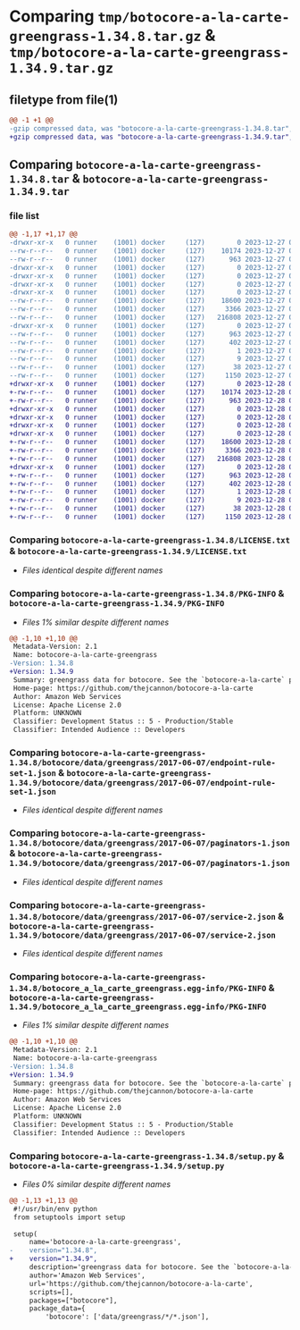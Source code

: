 # Comparing `tmp/botocore-a-la-carte-greengrass-1.34.8.tar.gz` & `tmp/botocore-a-la-carte-greengrass-1.34.9.tar.gz`

## filetype from file(1)

```diff
@@ -1 +1 @@
-gzip compressed data, was "botocore-a-la-carte-greengrass-1.34.8.tar", last modified: Wed Dec 27 01:06:41 2023, max compression
+gzip compressed data, was "botocore-a-la-carte-greengrass-1.34.9.tar", last modified: Thu Dec 28 01:06:43 2023, max compression
```

## Comparing `botocore-a-la-carte-greengrass-1.34.8.tar` & `botocore-a-la-carte-greengrass-1.34.9.tar`

### file list

```diff
@@ -1,17 +1,17 @@
-drwxr-xr-x   0 runner    (1001) docker     (127)        0 2023-12-27 01:06:41.711311 botocore-a-la-carte-greengrass-1.34.8/
--rw-r--r--   0 runner    (1001) docker     (127)    10174 2023-12-27 01:06:41.000000 botocore-a-la-carte-greengrass-1.34.8/LICENSE.txt
--rw-r--r--   0 runner    (1001) docker     (127)      963 2023-12-27 01:06:41.707311 botocore-a-la-carte-greengrass-1.34.8/PKG-INFO
-drwxr-xr-x   0 runner    (1001) docker     (127)        0 2023-12-27 01:06:41.707311 botocore-a-la-carte-greengrass-1.34.8/botocore/
-drwxr-xr-x   0 runner    (1001) docker     (127)        0 2023-12-27 01:06:41.707311 botocore-a-la-carte-greengrass-1.34.8/botocore/data/
-drwxr-xr-x   0 runner    (1001) docker     (127)        0 2023-12-27 01:06:41.707311 botocore-a-la-carte-greengrass-1.34.8/botocore/data/greengrass/
-drwxr-xr-x   0 runner    (1001) docker     (127)        0 2023-12-27 01:06:41.707311 botocore-a-la-carte-greengrass-1.34.8/botocore/data/greengrass/2017-06-07/
--rw-r--r--   0 runner    (1001) docker     (127)    18600 2023-12-27 01:06:29.000000 botocore-a-la-carte-greengrass-1.34.8/botocore/data/greengrass/2017-06-07/endpoint-rule-set-1.json
--rw-r--r--   0 runner    (1001) docker     (127)     3366 2023-12-27 01:06:29.000000 botocore-a-la-carte-greengrass-1.34.8/botocore/data/greengrass/2017-06-07/paginators-1.json
--rw-r--r--   0 runner    (1001) docker     (127)   216808 2023-12-27 01:06:29.000000 botocore-a-la-carte-greengrass-1.34.8/botocore/data/greengrass/2017-06-07/service-2.json
-drwxr-xr-x   0 runner    (1001) docker     (127)        0 2023-12-27 01:06:41.707311 botocore-a-la-carte-greengrass-1.34.8/botocore_a_la_carte_greengrass.egg-info/
--rw-r--r--   0 runner    (1001) docker     (127)      963 2023-12-27 01:06:41.000000 botocore-a-la-carte-greengrass-1.34.8/botocore_a_la_carte_greengrass.egg-info/PKG-INFO
--rw-r--r--   0 runner    (1001) docker     (127)      402 2023-12-27 01:06:41.000000 botocore-a-la-carte-greengrass-1.34.8/botocore_a_la_carte_greengrass.egg-info/SOURCES.txt
--rw-r--r--   0 runner    (1001) docker     (127)        1 2023-12-27 01:06:41.000000 botocore-a-la-carte-greengrass-1.34.8/botocore_a_la_carte_greengrass.egg-info/dependency_links.txt
--rw-r--r--   0 runner    (1001) docker     (127)        9 2023-12-27 01:06:41.000000 botocore-a-la-carte-greengrass-1.34.8/botocore_a_la_carte_greengrass.egg-info/top_level.txt
--rw-r--r--   0 runner    (1001) docker     (127)       38 2023-12-27 01:06:41.711311 botocore-a-la-carte-greengrass-1.34.8/setup.cfg
--rw-r--r--   0 runner    (1001) docker     (127)     1150 2023-12-27 01:06:41.000000 botocore-a-la-carte-greengrass-1.34.8/setup.py
+drwxr-xr-x   0 runner    (1001) docker     (127)        0 2023-12-28 01:06:43.190290 botocore-a-la-carte-greengrass-1.34.9/
+-rw-r--r--   0 runner    (1001) docker     (127)    10174 2023-12-28 01:06:42.000000 botocore-a-la-carte-greengrass-1.34.9/LICENSE.txt
+-rw-r--r--   0 runner    (1001) docker     (127)      963 2023-12-28 01:06:43.190290 botocore-a-la-carte-greengrass-1.34.9/PKG-INFO
+drwxr-xr-x   0 runner    (1001) docker     (127)        0 2023-12-28 01:06:43.186290 botocore-a-la-carte-greengrass-1.34.9/botocore/
+drwxr-xr-x   0 runner    (1001) docker     (127)        0 2023-12-28 01:06:43.186290 botocore-a-la-carte-greengrass-1.34.9/botocore/data/
+drwxr-xr-x   0 runner    (1001) docker     (127)        0 2023-12-28 01:06:43.186290 botocore-a-la-carte-greengrass-1.34.9/botocore/data/greengrass/
+drwxr-xr-x   0 runner    (1001) docker     (127)        0 2023-12-28 01:06:43.186290 botocore-a-la-carte-greengrass-1.34.9/botocore/data/greengrass/2017-06-07/
+-rw-r--r--   0 runner    (1001) docker     (127)    18600 2023-12-28 01:06:26.000000 botocore-a-la-carte-greengrass-1.34.9/botocore/data/greengrass/2017-06-07/endpoint-rule-set-1.json
+-rw-r--r--   0 runner    (1001) docker     (127)     3366 2023-12-28 01:06:26.000000 botocore-a-la-carte-greengrass-1.34.9/botocore/data/greengrass/2017-06-07/paginators-1.json
+-rw-r--r--   0 runner    (1001) docker     (127)   216808 2023-12-28 01:06:26.000000 botocore-a-la-carte-greengrass-1.34.9/botocore/data/greengrass/2017-06-07/service-2.json
+drwxr-xr-x   0 runner    (1001) docker     (127)        0 2023-12-28 01:06:43.190290 botocore-a-la-carte-greengrass-1.34.9/botocore_a_la_carte_greengrass.egg-info/
+-rw-r--r--   0 runner    (1001) docker     (127)      963 2023-12-28 01:06:43.000000 botocore-a-la-carte-greengrass-1.34.9/botocore_a_la_carte_greengrass.egg-info/PKG-INFO
+-rw-r--r--   0 runner    (1001) docker     (127)      402 2023-12-28 01:06:43.000000 botocore-a-la-carte-greengrass-1.34.9/botocore_a_la_carte_greengrass.egg-info/SOURCES.txt
+-rw-r--r--   0 runner    (1001) docker     (127)        1 2023-12-28 01:06:43.000000 botocore-a-la-carte-greengrass-1.34.9/botocore_a_la_carte_greengrass.egg-info/dependency_links.txt
+-rw-r--r--   0 runner    (1001) docker     (127)        9 2023-12-28 01:06:43.000000 botocore-a-la-carte-greengrass-1.34.9/botocore_a_la_carte_greengrass.egg-info/top_level.txt
+-rw-r--r--   0 runner    (1001) docker     (127)       38 2023-12-28 01:06:43.190290 botocore-a-la-carte-greengrass-1.34.9/setup.cfg
+-rw-r--r--   0 runner    (1001) docker     (127)     1150 2023-12-28 01:06:42.000000 botocore-a-la-carte-greengrass-1.34.9/setup.py
```

### Comparing `botocore-a-la-carte-greengrass-1.34.8/LICENSE.txt` & `botocore-a-la-carte-greengrass-1.34.9/LICENSE.txt`

 * *Files identical despite different names*

### Comparing `botocore-a-la-carte-greengrass-1.34.8/PKG-INFO` & `botocore-a-la-carte-greengrass-1.34.9/PKG-INFO`

 * *Files 1% similar despite different names*

```diff
@@ -1,10 +1,10 @@
 Metadata-Version: 2.1
 Name: botocore-a-la-carte-greengrass
-Version: 1.34.8
+Version: 1.34.9
 Summary: greengrass data for botocore. See the `botocore-a-la-carte` package for more info.
 Home-page: https://github.com/thejcannon/botocore-a-la-carte
 Author: Amazon Web Services
 License: Apache License 2.0
 Platform: UNKNOWN
 Classifier: Development Status :: 5 - Production/Stable
 Classifier: Intended Audience :: Developers
```

### Comparing `botocore-a-la-carte-greengrass-1.34.8/botocore/data/greengrass/2017-06-07/endpoint-rule-set-1.json` & `botocore-a-la-carte-greengrass-1.34.9/botocore/data/greengrass/2017-06-07/endpoint-rule-set-1.json`

 * *Files identical despite different names*

### Comparing `botocore-a-la-carte-greengrass-1.34.8/botocore/data/greengrass/2017-06-07/paginators-1.json` & `botocore-a-la-carte-greengrass-1.34.9/botocore/data/greengrass/2017-06-07/paginators-1.json`

 * *Files identical despite different names*

### Comparing `botocore-a-la-carte-greengrass-1.34.8/botocore/data/greengrass/2017-06-07/service-2.json` & `botocore-a-la-carte-greengrass-1.34.9/botocore/data/greengrass/2017-06-07/service-2.json`

 * *Files identical despite different names*

### Comparing `botocore-a-la-carte-greengrass-1.34.8/botocore_a_la_carte_greengrass.egg-info/PKG-INFO` & `botocore-a-la-carte-greengrass-1.34.9/botocore_a_la_carte_greengrass.egg-info/PKG-INFO`

 * *Files 1% similar despite different names*

```diff
@@ -1,10 +1,10 @@
 Metadata-Version: 2.1
 Name: botocore-a-la-carte-greengrass
-Version: 1.34.8
+Version: 1.34.9
 Summary: greengrass data for botocore. See the `botocore-a-la-carte` package for more info.
 Home-page: https://github.com/thejcannon/botocore-a-la-carte
 Author: Amazon Web Services
 License: Apache License 2.0
 Platform: UNKNOWN
 Classifier: Development Status :: 5 - Production/Stable
 Classifier: Intended Audience :: Developers
```

### Comparing `botocore-a-la-carte-greengrass-1.34.8/setup.py` & `botocore-a-la-carte-greengrass-1.34.9/setup.py`

 * *Files 0% similar despite different names*

```diff
@@ -1,13 +1,13 @@
 #!/usr/bin/env python
 from setuptools import setup
 
 setup(
     name='botocore-a-la-carte-greengrass',
-    version="1.34.8",
+    version="1.34.9",
     description='greengrass data for botocore. See the `botocore-a-la-carte` package for more info.',
     author='Amazon Web Services',
     url='https://github.com/thejcannon/botocore-a-la-carte',
     scripts=[],
     packages=["botocore"],
     package_data={
         'botocore': ['data/greengrass/*/*.json'],
```

